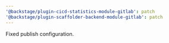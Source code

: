 ```yaml
---
'@backstage/plugin-cicd-statistics-module-gitlab': patch
'@backstage/plugin-scaffolder-backend-module-gitlab': patch
---
```


Fixed publish configuration.
